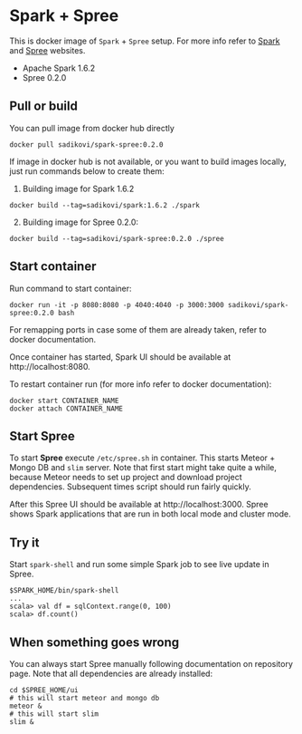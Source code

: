# Spark + Spree

This is docker image of `Spark` + `Spree` setup. For more info refer to
[Spark](https://spark.apache.org/) and [Spree](https://github.com/hammerlab/spree) websites.

- Apache Spark 1.6.2
- Spree 0.2.0

## Pull or build
You can pull image from docker hub directly
```shell
docker pull sadikovi/spark-spree:0.2.0
```

If image in docker hub is not available, or you want to build images locally, just run commands
below to create them:
1. Building image for Spark 1.6.2
```shell
docker build --tag=sadikovi/spark:1.6.2 ./spark
```

2. Building image for Spree 0.2.0:
```shell
docker build --tag=sadikovi/spark-spree:0.2.0 ./spree
```

## Start container
Run command to start container:
```
docker run -it -p 8080:8080 -p 4040:4040 -p 3000:3000 sadikovi/spark-spree:0.2.0 bash
```
For remapping ports in case some of them are already taken, refer to docker documentation.

Once container has started, Spark UI should be available at http://localhost:8080.

To restart container run (for more info refer to docker documentation):
```
docker start CONTAINER_NAME
docker attach CONTAINER_NAME
```

## Start Spree
To start **Spree** execute `/etc/spree.sh` in container. This starts Meteor + Mongo DB and `slim` server. Note
that first start might take quite a while, because Meteor needs to set up project and download
project dependencies. Subsequent times script should run fairly quickly.

After this Spree UI should be available at http://localhost:3000. Spree shows Spark applications
that are run in both local mode and cluster mode.

## Try it
Start `spark-shell` and run some simple Spark job to see live update in Spree.
```
$SPARK_HOME/bin/spark-shell
...
scala> val df = sqlContext.range(0, 100)
scala> df.count()
```

## When something goes wrong
You can always start Spree manually following documentation on repository page. Note that all
dependencies are already installed:
```shell
cd $SPREE_HOME/ui
# this will start meteor and mongo db
meteor &
# this will start slim
slim &
```
